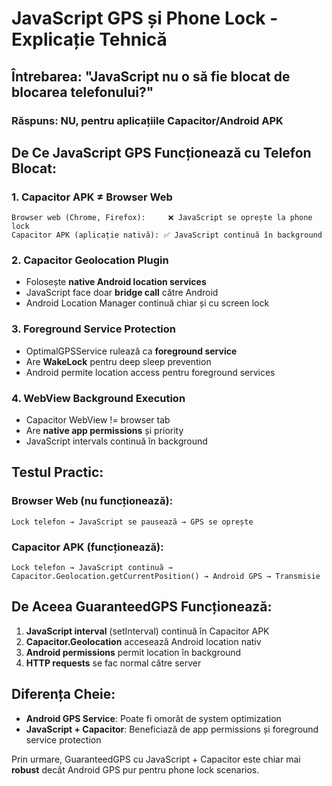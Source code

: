 # JavaScript GPS și Phone Lock - Explicație Tehnică

## Întrebarea: "JavaScript nu o să fie blocat de blocarea telefonului?"

### Răspuns: NU, pentru aplicațiile Capacitor/Android APK

## De Ce JavaScript GPS Funcționează cu Telefon Blocat:

### 1. **Capacitor APK ≠ Browser Web**
```
Browser web (Chrome, Firefox):     ❌ JavaScript se oprește la phone lock
Capacitor APK (aplicație nativă): ✅ JavaScript continuă în background
```

### 2. **Capacitor Geolocation Plugin**
- Folosește **native Android location services** 
- JavaScript face doar **bridge call** către Android
- Android Location Manager continuă chiar și cu screen lock

### 3. **Foreground Service Protection**
- OptimalGPSService rulează ca **foreground service**
- Are **WakeLock** pentru deep sleep prevention  
- Android permite location access pentru foreground services

### 4. **WebView Background Execution**
- Capacitor WebView != browser tab
- Are **native app permissions** și priority
- JavaScript intervals continuă în background

## Testul Practic:

### Browser Web (nu funcționează):
```
Lock telefon → JavaScript se pausează → GPS se oprește
```

### Capacitor APK (funcționează):  
```
Lock telefon → JavaScript continuă → Capacitor.Geolocation.getCurrentPosition() → Android GPS → Transmisie
```

## De Aceea GuaranteedGPS Funcționează:

1. **JavaScript interval** (setInterval) continuă în Capacitor APK
2. **Capacitor.Geolocation** accesează Android location nativ  
3. **Android permissions** permit location în background
4. **HTTP requests** se fac normal către server

## Diferența Cheie:
- **Android GPS Service**: Poate fi omorât de system optimization
- **JavaScript + Capacitor**: Beneficiază de app permissions și foreground service protection

Prin urmare, GuaranteedGPS cu JavaScript + Capacitor este chiar mai **robust** decât Android GPS pur pentru phone lock scenarios.